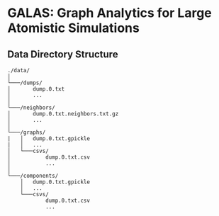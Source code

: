 # GALAS: Graph Analytics for Large Atomistic Simulations

## Data Directory Structure
```
./data/  
│
└───/dumps/
│       dump.0.txt
│       ...
│ 
└───/neighbors/
│       dump.0.txt.neighbors.txt.gz
│       ...
│   
└───/graphs/
|   │   dump.0.txt.gpickle
|   │   ...
│   └───csvs/
│           dump.0.txt.csv
│           ...
│   
└───/components/
    │   dump.0.txt.gpickle
    │   ...
    └───csvs/
            dump.0.txt.csv
            ...       
```
